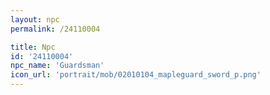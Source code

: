 ```yaml
---
layout: npc
permalink: /24110004

title: Npc
id: '24110004'
npc_name: 'Guardsman'
icon_url: 'portrait/mob/02010104_mapleguard_sword_p.png'
---
```


